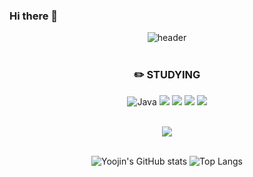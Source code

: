 ### Hi there 👋

<!--
**xax219/xax219** is a ✨ _special_ ✨ repository because its `README.md` (this file) appears on your GitHub profile.

Here are some ideas to get you started:

- 🔭 I’m currently working on ...
- 🌱 I’m currently learning ...
- 👯 I’m looking to collaborate on ...
- 🤔 I’m looking for help with ...
- 💬 Ask me about ...
- 📫 How to reach me: ...
- 😄 Pronouns: ...
- ⚡ Fun fact: ...
-->

<div align="center">


![header](https://capsule-render.vercel.app/api?type=Waving&color=auto&height=300&section=header&text=%20ChoiYoojin&fontSize=90)
<br/>
<br/>

### :pencil2: STUDYING
![Java](https://img.shields.io/badge/Java-000000.svg?&style=flat&logo=Java&logoColor=white) <img src="https://img.shields.io/badge/Kotlin-000000?style=flat&logo=kotlin&logoColor=#7F52FF"/> <img src="https://img.shields.io/badge/Android-000000?style=flat&logo=android&logoColor=#3DDC84"/> <img src="https://img.shields.io/badge/JetpackCompose-000000?style=flat&logo=jetpackcompose&logoColor=#4285F4"/> <img src="https://img.shields.io/badge/Python-000000?style=flat&logo=python&logoColor=#3776AB"/>

<br/>
<a href="https://hits.seeyoufarm.com"><img src="https://hits.seeyoufarm.com/api/count/incr/badge.svg?url=https%3A%2F%2Fgithub.com%2F21dbwls12%2Fhit-counter&count_bg=%23FFF900&title_bg=%23FF0000&icon=&icon_color=%23E7E7E7&title=Danger%21%21&edge_flat=false"/></a>            
<br/>
<br/>

![Yoojin's GitHub stats](https://github-readme-stats.vercel.app/api?username=21dbwls12&show_icons=true&theme=highcontrast&hide=java,python,html)  ![Top Langs](https://github-readme-stats.vercel.app/api/top-langs/?username=21dbwls12&layout=compact&theme=synthwave&hide=java,python,html)



</div>
